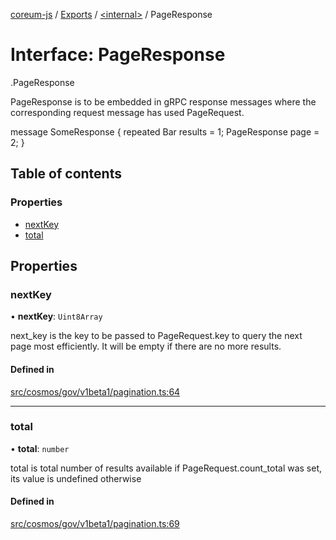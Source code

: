 [coreum-js](../README.md) / [Exports](../modules.md) / [<internal\>](../modules/internal_.md) / PageResponse

# Interface: PageResponse

[<internal>](../modules/internal_.md).PageResponse

PageResponse is to be embedded in gRPC response messages where the
corresponding request message has used PageRequest.

 message SomeResponse {
         repeated Bar results = 1;
         PageResponse page = 2;
 }

## Table of contents

### Properties

- [nextKey](internal_.PageResponse-1.md#nextkey)
- [total](internal_.PageResponse-1.md#total)

## Properties

### nextKey

• **nextKey**: `Uint8Array`

next_key is the key to be passed to PageRequest.key to
query the next page most efficiently. It will be empty if
there are no more results.

#### Defined in

[src/cosmos/gov/v1beta1/pagination.ts:64](https://github.com/CooperFoundation/coreum-js/blob/e00873a/src/cosmos/gov/v1beta1/pagination.ts#L64)

___

### total

• **total**: `number`

total is total number of results available if PageRequest.count_total
was set, its value is undefined otherwise

#### Defined in

[src/cosmos/gov/v1beta1/pagination.ts:69](https://github.com/CooperFoundation/coreum-js/blob/e00873a/src/cosmos/gov/v1beta1/pagination.ts#L69)
